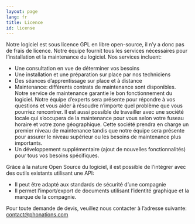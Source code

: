 ```yaml
---
layout: page
lang: fr
title: Licence
id: license
---
```


Notre logiciel est sous licence GPL en libre open-source, il n’y a donc pas de frais de licence. Notre équipe fournit tous les services nécessaires pour l’installation et la maintenance du logiciel. Nos services incluent:

- Une consultation en vue de déterminer vos besoins
- Une installation et une préparation sur place par nos techniciens
- Des séances d’apprentissage sur place et à distance
- Maintenance: différents contrats de maintenance sont disponibles. Notre service de maintenance garantie le bon fonctionnement du logiciel. Notre équipe d’experts sera présente pour répondre à vos questions et vous aider à résoudre n’importe quel problème que vous pourriez rencontrer. Il est aussi possible de travailler avec une société locale qui s’occupera de la maintenance pour vous selon votre fuseau horaire et votre zone géographique. Cette société prendra en charge un premier niveau de maintenance tandis que notre équipe sera présente pour assurer le niveau supérieur ou les besoins de maintenance plus importants.
- Un développement supplémentaire (ajout de nouvelles fonctionnalités) pour tous vos besoins spécifiques.

Grâce à la nature Open Source du logiciel, il est possible de l’intégrer avec des outils existants utilisant une API:

- Il peut être adapté aux standards de sécurité d’une compagnie
- Il permet l’import/export de documents utilisant l’identité graphique et la marque de la compagnie.

Pour toute demande de devis, veuillez nous contacter à l’adresse suivante: [contact@phonations.com](mailto:contact@phonations.com)

